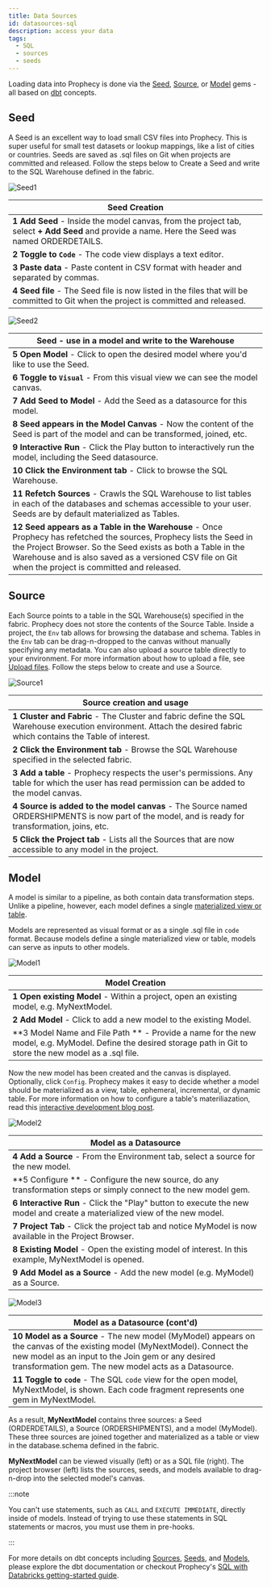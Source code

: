 ```yaml
---
title: Data Sources
id: datasources-sql
description: access your data
tags:
  - SQL
  - sources
  - seeds
---
```


Loading data into Prophecy is done via the [Seed](#seed), [Source](#source), or [Model](#model) gems - all based on [dbt](https://docs.getdbt.com/docs/build/projects) concepts.

## Seed

A Seed is an excellent way to load small CSV files into Prophecy. This is super useful for small test datasets or lookup mappings, like a list of cities or countries. Seeds are saved as .sql files on Git when projects are committed and released. Follow the steps below to Create a Seed and write to the SQL Warehouse defined in the fabric.

![Seed1](img/Seed1.png)

| **Seed Creation**                                                                                                                               |
| ----------------------------------------------------------------------------------------------------------------------------------------------- |
| **1 Add Seed** - Inside the model canvas, from the project tab, select **+ Add Seed** and provide a name. Here the Seed was named ORDERDETAILS. |
| **2 Toggle to `Code`** - The code view displays a text editor.                                                                                  |
| **3 Paste data** - Paste content in CSV format with header and separated by commas.                                                             |
| **4 Seed file** - The Seed file is now listed in the files that will be committed to Git when the project is committed and released.            |

![Seed2](img/Seed2.png)

| **Seed - use in a model and write to the Warehouse**                                                                                                                                                                                                                                        |
| ------------------------------------------------------------------------------------------------------------------------------------------------------------------------------------------------------------------------------------------------------------------------------------------- |
| **5 Open Model** - Click to open the desired model where you'd like to use the Seed.                                                                                                                                                                                                        |
| **6 Toggle to `Visual`** - From this visual view we can see the model canvas.                                                                                                                                                                                                               |
| **7 Add Seed to Model** - Add the Seed as a datasource for this model.                                                                                                                                                                                                                      |
| **8 Seed appears in the Model Canvas** - Now the content of the Seed is part of the model and can be transformed, joined, etc.                                                                                                                                                              |
| **9 Interactive Run** - Click the Play button to interactively run the model, including the Seed datasource.                                                                                                                                                                                |
| **10 Click the Environment tab** - Click to browse the SQL Warehouse.                                                                                                                                                                                                                       |
| **11 Refetch Sources** - Crawls the SQL Warehouse to list tables in each of the databases and schemas accessible to your user. Seeds are by default materialized as Tables.                                                                                                                 |
| **12 Seed appears as a Table in the Warehouse** - Once Prophecy has refetched the sources, Prophecy lists the Seed in the Project Browser. So the Seed exists as both a Table in the Warehouse and is also saved as a versioned CSV file on Git when the project is committed and released. |

## Source

Each Source points to a table in the SQL Warehouse(s) specified in the fabric. Prophecy does not store the contents of the Source Table. Inside a project, the `Env` tab allows for browsing the database and schema. Tables in the `Env` tab can be drag-n-dropped to the canvas without manually specifying any metadata. You can also upload a source table directly to your environment. For more information about how to upload a file, see [Upload files](./upload-files). Follow the steps below to create and use a Source.

![Source1](img/Source1.png)

| **Source creation and usage**                                                                                                                                     |
| ----------------------------------------------------------------------------------------------------------------------------------------------------------------- |
| **1 Cluster and Fabric** - The Cluster and fabric define the SQL Warehouse execution environment. Attach the desired fabric which contains the Table of interest. |
| **2 Click the Environment tab** - Browse the SQL Warehouse specified in the selected fabric.                                                                      |
| **3 Add a table** - Prophecy respects the user's permissions. Any table for which the user has read permission can be added to the model canvas.                  |
| **4 Source is added to the model canvas** - The Source named ORDERSHIPMENTS is now part of the model, and is ready for transformation, joins, etc.                |
| **5 Click the Project tab** - Lists all the Sources that are now accessible to any model in the project.                                                          |

## Model

A model is similar to a pipeline, as both contain data transformation steps. Unlike a pipeline, however, each model defines a single [materialized view or table](https://docs.getdbt.com/docs/build/materializations#materializations).

Models are represented as visual format or as a single .sql file in `code` format. Because models define a single materialized view or table, models can serve as inputs to other models.

![Model1](img/Model1.png)

| Model Creation                                                                                                                                                  |
| --------------------------------------------------------------------------------------------------------------------------------------------------------------- |
| **1 Open existing Model** - Within a project, open an existing model, e.g. MyNextModel.                                                                         |
| **2 Add Model** - Click to add a new model to the existing Model.                                                                                               |
| **3 Model Name and File Path ** - Provide a name for the new model, e.g. MyModel. Define the desired storage path in Git to store the new model as a .sql file. |

Now the new model has been created and the canvas is displayed. Optionally, click `Config`. Prophecy makes it easy to decide whether a model should be materialized as a view, table, ephemeral, incremental, or dynamic table. For more information on how to configure a table's materiliazation, read this [interactive development blog post](https://www.prophecy.io/blog/interactive-development).

![Model2](img/Model2.png)

| Model as a Datasource                                                                                                    |
| ------------------------------------------------------------------------------------------------------------------------ |
| **4 Add a Source** - From the Environment tab, select a source for the new model.                                        |
| **5 Configure ** - Configure the new source, do any transformation steps or simply connect to the new model gem.         |
| **6 Interactive Run** - Click the "Play" button to execute the new model and create a materialized view of the new model. |
| **7 Project Tab** - Click the project tab and notice MyModel is now available in the Project Browser.                    |
| **8 Existing Model** - Open the existing model of interest. In this example, MyNextModel is opened.                      |
| **9 Add Model as a Source** - Add the new model (e.g. MyModel) as a Source.                                              |

![Model3](img/Model3.png)

| Model as a Datasource (cont'd)                                                                                                                                                                                                         |
| -------------------------------------------------------------------------------------------------------------------------------------------------------------------------------------------------------------------------------------- |
| **10 Model as a Source** - The new model (MyModel) appears on the canvas of the existing model (MyNextModel). Connect the new model as an input to the Join gem or any desired transformation gem. The new model acts as a Datasource. |
| **11 Toggle to `code`** - The SQL `code` view for the open model, MyNextModel, is shown. Each code fragment represents one gem in MyNextModel.                                                                                         |

As a result, **MyNextModel** contains three sources: a Seed (ORDERDETAILS), a Source (ORDERSHIPMENTS), and a model (MyModel). These three sources are joined together and materialized as a table or view in the database.schema defined in the fabric.

**MyNextModel** can be viewed visually (left) or as a SQL file (right). The project browser (left) lists the sources, seeds, and models available to drag-n-drop into the selected model's canvas.

:::note

You can't use statements, such as `CALL` and `EXECUTE IMMEDIATE`, directly inside of models. Instead of trying to use these statements in SQL statements or macros, you must use them in pre-hooks.

:::

For more details on dbt concepts including [Sources](https://docs.getdbt.com/docs/build/sources), [Seeds](https://docs.getdbt.com/docs/build/seeds), and [Models](https://docs.getdbt.com/docs/build/models), please explore the dbt documentation or checkout Prophecy's [SQL with Databricks getting-started guide](/docs/getting-started/getting-started-with-low-code-sql.md).
